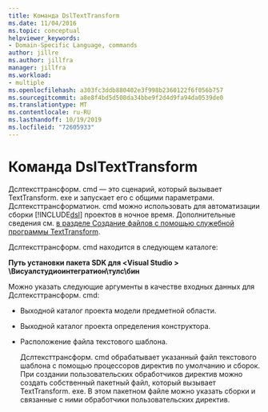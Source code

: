 ```yaml
---
title: Команда DslTextTransform
ms.date: 11/04/2016
ms.topic: conceptual
helpviewer_keywords:
- Domain-Specific Language, commands
author: jillre
ms.author: jillfra
manager: jillfra
ms.workload:
- multiple
ms.openlocfilehash: a303fc3ddb880402e3f998b2360122f6f056b757
ms.sourcegitcommit: a8e8f4bd5d508da34bbe9f2d4d9fa94da0539de0
ms.translationtype: MT
ms.contentlocale: ru-RU
ms.lasthandoff: 10/19/2019
ms.locfileid: "72605933"
---
```

# <a name="the-dsltexttransform-command"></a>Команда DslTextTransform
Дслтексттрансформ. cmd — это сценарий, который вызывает TextTransform. exe и запускает его с общими параметрами. Дслтексттрансформатион. cmd можно использовать для автоматизации сборки [!INCLUDE[dsl](../modeling/includes/dsl_md.md)] проектов в ночное время. Дополнительные сведения см. [в разделе Создание файлов с помощью служебной программы TextTransform](../modeling/generating-files-with-the-texttransform-utility.md).

 Дслтексттрансформ. cmd находится в следующем каталоге:

 **Путь установки пакета SDK для \<Visual Studio > \Висуалстудиоинтегратион\тулс\бин**

 Можно указать следующие аргументы в качестве входных данных для Дслтексттрансформ. cmd:

- Выходной каталог проекта модели предметной области.

- Выходной каталог проекта определения конструктора.

- Расположение файла текстового шаблона.

  Дслтексттрансформ. cmd обрабатывает указанный файл текстового шаблона с помощью процессоров директив по умолчанию и сборок. При создании пользовательских обработчиков директив можно создать собственный пакетный файл, который вызывает TextTransform. exe. В этом пакетном файле можно указать сборки и связанные с ними обработчики пользовательских директив.